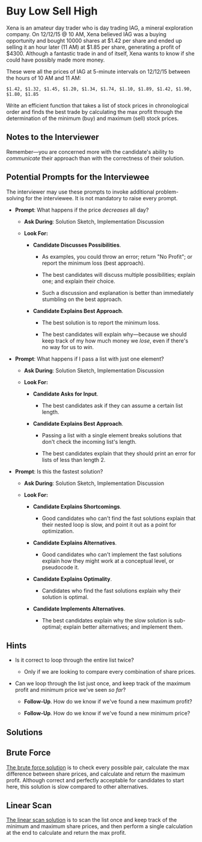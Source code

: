 # Buy Low Sell High

Xena is an amateur day trader who is day trading IAG, a mineral exploration company. On 12/12/15 @ 10 AM, Xena believed IAG was a buying opportunity and bought 10000 shares at $1.42 per share and ended up selling it an hour later (11 AM) at $1.85 per share, generating a profit of $4300. Although a fantastic trade in and of itself, Xena wants to know if she could have possibly made more money.

These were all the prices of IAG at 5-minute intervals on 12/12/15 between the hours of 10 AM and 11 AM:

`$1.42, $1.32, $1.45, $1.20, $1.34, $1.74, $1.10, $1.89, $1.42, $1.90, $1.80, $1.85`

Write an efficient function that takes a list of stock prices in chronological order and finds the best trade by calculating the max profit through the determination of the minimum (buy) and maximum (sell) stock prices.

## Notes to the Interviewer

Remember—you are concerned more with the candidate's ability to *communicate* their approach than with the correctness of their solution.

## Potential Prompts for the Interviewee

The interviewer may use these prompts to invoke additional problem-solving for the interviewee. It is not mandatory to raise every prompt.

* **Prompt**: What happens if the price _decreases_ all day?

  * **Ask During**: Solution Sketch, Implementation Discussion

  * **Look For:**

    * **Candidate Discusses Possibilities**.

      * As examples, you could throw an error; return "No Profit"; or report the minimum loss (best approach).

      * The best candidates will discuss multiple possibilities; explain one; and explain their choice.

      * Such a discussion and explanation is better than immediately stumbling on the best approach.

    * **Candidate Explains Best Approach**.

      * The best solution is to report the minimum loss.

      * The best candidates will explain why—because we should keep track of my how much money we _lose_, even if there's no way for us to _win_.

* **Prompt**: What happens if I pass a list with just one element?

  * **Ask During**: Solution Sketch, Implementation Discussion

  * **Look For:**

    * **Candidate Asks for Input**.

      * The best candidates ask if they can assume a certain list length.

    * **Candidate Explains Best Approach**.

      * Passing a list with a single element breaks solutions that don't check the incoming list's length.

      * The best candidates explain that they should print an error for lists of less than length 2.

* **Prompt**: Is this the fastest solution?

  * **Ask During**: Solution Sketch, Implementation Discussion

  * **Look For:**

    * **Candidate Explains Shortcomings**.

      * Good candidates who can't find the fast solutions explain that their nested loop is slow, and point it out as a point for optimization.

    * **Candidate Explains Alternatives**.

      * Good candidates who can't implement the fast solutions explain how they might work at a conceptual level, or pseudocode it.

    * **Candidate Explains Optimality**.

      * Candidates who find the fast solutions explain why their solution is optimal.

    * **Candidate Implements Alternatives**.

      * The best candidates explain why the slow solution is sub-optimal; explain better alternatives; and implement them.

## Hints

* Is it correct to loop through the entire list twice?

  * Only if we are looking to compare every combination of share prices.

* Can we loop through the list just once, and keep track of the maximum profit and minimum price we've seen _so far_?

  * **Follow-Up**. How do we know if we've found a new maximum profit?

  * **Follow-Up**. How do we know if we've found a new minimum price?

## Solutions

## Brute Force

[The brute force solution](Solved/brute_force.py) is to check every possible pair, calculate the max difference between share prices, and calculate and return the maximum profit. Although correct and perfectly acceptable for candidates to start here, this solution is slow compared to other alternatives.

## Linear Scan

[The linear scan solution](Solved/linear_scan.py) is to scan the list once and keep track of the minimum and maximum share prices, and then perform a single calculation at the end to calculate and return the max profit.
